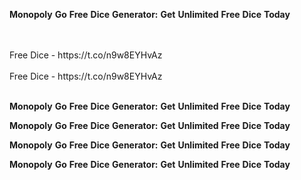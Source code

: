 <strong>Monopoly</strong> <strong>Go</strong> <strong>Free</strong> <strong>Dice</strong> <strong>Generator:</strong> <strong>Get</strong> <strong>Unlimited</strong> <strong>Free</strong> <strong>Dice</strong> <strong>Today</strong>

<br>
<br>Free Dice - https://t.co/n9w8EYHvAz
<br>
<br>Free Dice - https://t.co/n9w8EYHvAz
<br>
<br>

<strong>Monopoly</strong> <strong>Go</strong> <strong>Free</strong> <strong>Dice</strong> <strong>Generator:</strong> <strong>Get</strong> <strong>Unlimited</strong> <strong>Free</strong> <strong>Dice</strong> <strong>Today</strong>

<strong>Monopoly</strong> <strong>Go</strong> <strong>Free</strong> <strong>Dice</strong> <strong>Generator:</strong> <strong>Get</strong> <strong>Unlimited</strong> <strong>Free</strong> <strong>Dice</strong> <strong>Today</strong>

<strong>Monopoly</strong> <strong>Go</strong> <strong>Free</strong> <strong>Dice</strong> <strong>Generator:</strong> <strong>Get</strong> <strong>Unlimited</strong> <strong>Free</strong> <strong>Dice</strong> <strong>Today</strong>

<strong>Monopoly</strong> <strong>Go</strong> <strong>Free</strong> <strong>Dice</strong> <strong>Generator:</strong> <strong>Get</strong> <strong>Unlimited</strong> <strong>Free</strong> <strong>Dice</strong> <strong>Today</strong>
